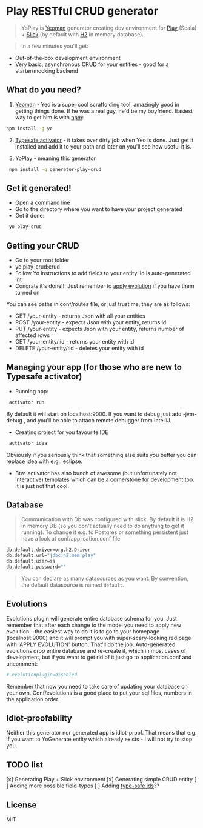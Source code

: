 # Play RESTful CRUD generator 

>YoPlay is [Yeoman](http://yeoman.io) generator creating dev environment for [Play](https://www.playframework.com/) (Scala) + [Slick](http://slick.typesafe.com/) (by default with [H2](http://www.h2database.com/html/main.html) in memory database).

>In a few minutes you'll get:
- Out-of-the-box development environment
- Very basic, asynchronous CRUD for your entities - good for a starter/mocking backend 

## What do you need?
1. [Yeoman](http://yeoman.io) - Yeo is a super cool scraffolding tool, amazingly good in getting things done. If he was a real guy, he'd be my boyfriend. Easiest way to get him is with [npm](https://www.npmjs.com/):
```bash
npm install -g yo
```
2. [Typesafe activator](https://typesafe.com/get-started) - it takes over dirty job when Yeo is done. Just get it installed and add it to your path and later on you'll see how useful it is.

3. YoPlay - meaning this generator
```bash
 npm install -g generator-play-crud
```

## Get it generated!

 - Open a command line
 - Go to the directory where you want to have your project generated
 - Get it done:
```bash
 yo play-crud
```

## Getting your CRUD
- Go to your root folder
- yo play-crud:crud
- Follow Yo instructions to add fields to your entity. Id is auto-generated Int
- Congrats it's done!!! Just remember to [apply evolution](#evolutions) if you have them turned on

You can see paths in conf/routes file, or just trust me, they are as follows:
 - GET        /your-entity    - returns Json with all your entities
 - POST       /your-entity   - expects Json with your entity, returns id
 - PUT       /your-entity    - expects Json with your entity, returns number of affected rows
 - GET        /your-entity/:id - returns your entity with id
 - DELETE     /your-entity/:id  - deletes your entity with id

## Managing your app (for those who are new to Typesafe activator)
- Running app:
```bash
 activator run
```
By default it will start on localhost:9000. If you want to debug just add -jvm-debug <debug-port>, and you'll be able to attach remote debugger from IntelliJ.

- Creating project for you favourite IDE
```bash
 activator idea
```
Obviously if you seriously think that something else suits you better you can replace idea with e.g.. eclipse.
- Btw. activator has also bunch of awesome (but unfortunately not interactive) [templates](https://typesafe.com/activator/templates) which can be a cornerstone for development too. It is just not that cool.

## Database
>Communication with Db was configured with slick. By default it is H2 in memory DB (so you don't actually need to do anything to get it running). To change it e.g. to Postgres or something persistent just have a look at conf/application.conf file

```bash
db.default.driver=org.h2.Driver
db.default.url="jdbc:h2:mem:play"
db.default.user=sa
db.default.password=""
```
>You can declare as many datasources as you want. By convention, the default datasource is named `default`.
## Evolutions
Evolutions plugin will generate entire database schema for you. Just remember that after each change to the model you need to apply new evolution - the easiest way to do it is to go to your homepage (localhost:9000) and it will prompt you with super-scary-looking red page with 'APPLY EVOLUTION' button. That'll do the job.
Auto-generated evolutions drop entire database and re-create it, which in most cases of development, but if you want to get rid of it just go to application.conf and uncomment:
```bash
# evolutionplugin=disabled
```
Remember that now you need to take care of updating your database on your own. Conf/evolutions is a good place to put your sql files, numbers in the application order.

## Idiot-proofability
Neither this generator nor generated app is idiot-proof. That means that e.g. if you want to YoGenerate entity which already exists - I will not try to stop you.

## TODO list
[x] Generating Play + Slick environment
[x] Generating simple CRUD entity
[ ] Adding more possible field-types
[ ] Adding [type-safe ids](https://github.com/VirtusLab/unicorn)??

## License

MIT
